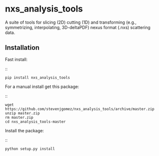 
nxs_analysis_tools
===============================

A suite of tools for slicing (2D) cutting (1D) and transforming (e.g., symmetrizing, interpolating, 3D-deltaPDF) nexus format (.nxs) scattering data.

Installation
------------

Fast install:

::

    pip install nxs_analysis_tools

For a manual install get this package:

::

    wget https://github.com/stevenjgomez/nxs_analysis_tools/archive/master.zip
    unzip master.zip
    rm master.zip
    cd nxs_analysis_tools-master

Install the package:

::

    python setup.py install

    
    